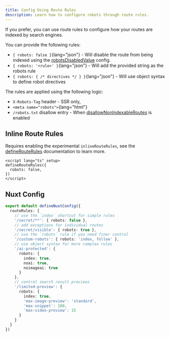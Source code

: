 ```yaml
---
title: Config Using Route Rules
description: Learn how to configure robots through route rules.
---
```


If you prefer, you can use route rules to configure how your routes are indexed by search engines.

You can provide the following rules:

- `{ robots: false }`{lang="json"} - Will disable the route from being indexed using the [robotsDisabledValue](/docs/robots/api/config#robotsdisabledvalue) config.
- `{ robots: '<rule>' }`{lang="json"} - Will add the provided string as the robots rule
- `{ robots: { /* directives */ } }`{lang="json"} - Will use object syntax to define robot directives

The rules are applied using the following logic:
- `X-Robots-Tag` header - SSR only,
- `<meta name="robots">`{lang="html"}
- `/robots.txt` disallow entry - When [disallowNonIndexableRoutes](/docs/robots/api/config#robotsdisabledvalue) is enabled

## Inline Route Rules

Requires enabling the experimental `inlineRouteRules`, see the [defineRouteRules](https://nuxt.com/docs/api/utils/define-route-rules) documentation
to learn more.

```vue
<script lang="ts" setup>
defineRouteRules({
  robots: false,
})
</script>
```

## Nuxt Config

```ts [nuxt.config.ts]
export default defineNuxtConfig({
  routeRules: {
    // use the `index` shortcut for simple rules
    '/secret/**': { robots: false },
    // add exceptions for individual routes
    '/secret/visible': { robots: true },
    // use the `robots` rule if you need finer control
    '/custom-robots': { robots: 'index, follow' },
    // use object syntax for more complex rules
    '/ai-protected': { 
      robots: { 
        index: true, 
        noai: true, 
        noimageai: true 
      } 
    },
    // control search result previews
    '/limited-preview': {
      robots: {
        index: true,
        'max-image-preview': 'standard',
        'max-snippet': 100,
        'max-video-preview': 15
      }
    }
  }
})
```
